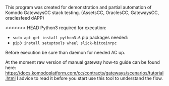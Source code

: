 This program was created for demonstration and partial automation of Komodo GatewaysCC stack testing. (AssetsCC, OraclesCC, GatewaysCC, oraclesfeed dAPP)

<<<<<<< HEAD
Python3 required for execution:
*  `sudo apt-get install python3.6`
pip packages needed:
* `pip3 install setuptools wheel slick-bitcoinrpc`

Before execution be sure than daemon for needed AC up.

At the moment raw version of manual gateway how-to guide can be found here: https://docs.komodoplatform.com/cc/contracts/gateways/scenarios/tutorial.html I advice to read it before you start use this tool to understand the flow.
